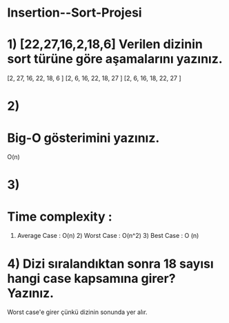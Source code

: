 # Insertion--Sort-Projesi

# 1) [22,27,16,2,18,6] Verilen dizinin sort türüne göre aşamalarını yazınız.


[2, 27, 16, 22, 18, 6 ]
[2, 6, 16, 22, 18, 27 ]
[2, 6, 16, 18, 22, 27 ]

# 2)
# Big-O gösterimini yazınız.

O(n)

# 3)
# Time complexity :
 1) Average Case : O(n)  2) Worst Case : O(n^2)  3) Best Case : O (n)

# 4) Dizi sıralandıktan sonra 18 sayısı hangi case kapsamına girer? Yazınız.

Worst case'e girer çünkü dizinin sonunda yer alır.
